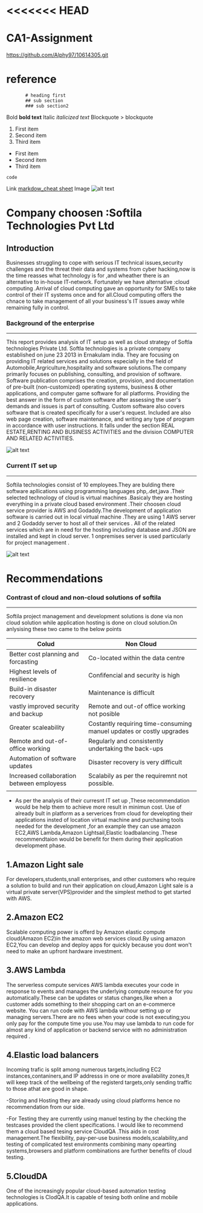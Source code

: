 <<<<<<< HEAD
=======
# CA1-Assignment 
https://github.com/Alphy97/10614305.git
# reference 
           # heading first
           ## sub section
           ### sub section2
Bold	**bold text**
Italic	*italicized text*
Blockquote	> blockquote

1. First item
2. Second item
3. Third item
	
- First item
- Second item
- Third item

`code`

Link	[markdow_cheat sheet](https://www.markdownguide.org/cheat-sheet/)
Image	![alt text](https://www.bing.com/images/search?view=detailV2&ccid=NAi4PT8k&id=59DD8316EDDA8F292AE650E9F1276AC02A2960E8&thid=OIP.NAi4PT8kn24pym5kXDhzKwHaGb&mediaurl=https%3a%2f%2fupload.wikimedia.org%2fwikipedia%2fcommons%2fthumb%2fb%2fbd%2fCheckmark_green.svg%2f1200px-Checkmark_green.svg.png&cdnurl=https%3a%2f%2fth.bing.com%2fth%2fid%2fR.3408b83d3f249f6e29ca6e645c38732b%3frik%3d6GApKsBqJ%252fHpUA%26pid%3dImgRaw%26r%3d0&exph=1042&expw=1200&q=checkmark+image&simid=607998336914706731&FORM=IRPRST&ck=48B478F09B51C36B46E6E731E87FFEE5&selectedIndex=0&idpp=overlayview&ajaxhist=0&ajaxserp=0)

# Company choosen :Softila Technologies Pvt Ltd

## Introduction
Businesses struggling to cope with serious IT technical issues,security challenges and the threat their data and systems from cyber hacking,now is the time reasses what technology is for ,and wheather there is an alternative to in-house IT-network. Fortunately we have alternative :cloud computing .Arrival of cloud computing gave an opportunity for SMEs to take control of their IT systems once and for all.Cloud computing offers the chnace to take management of all your business's IT issues away while remaining fully in control.

### **Background of the enterprise**
------------------------------------

This report provides analysis of IT setup as well as cloud strategy of Softla technologies Private Ltd.
Softla technologies is a private company established on june 23 2013 in Ernakulam india.
They are focusing on providing IT related services and solutions especially in the field of Automobile,Argriculture,hospitality and software solutions.The company primarily focuses on publishing, consulting, and provision of software. Software publication comprises the creation, provision, and documentation of pre-built (non-customized) operating systems, business & other applications, and computer game software for all platforms. Providing the best answer in the form of custom software after assessing the user's demands and issues is part of consulting. Custom software also covers software that is created specifically for a user's request. Included are also web page creation, software maintenance, and writing any type of program in accordance with user instructions.
It falls under the section REAL ESTATE,RENTING AND BUSINESS ACTIVITIES and the division COMPUTER AND RELATED ACTIVITIES.

![alt text](https://encrypted-tbn0.gstatic.com/images?q=tbn:ANd9GcT16LWMQ7MrdTar0NyW0_hUW_kKE4Jd-DWbOXpaOdA-jA&s)
	
### Current IT set up
----------------------

Softila technologies consist of 10 employees.They are bulding there software apllications using programming languages php,.det,java .Their selected technology of cloud is virtual machines .Basicaly they are  hosting  everything in a private  cloud based environment .Their choosen cloud service provider is AWS and Godaddy.The development of application software is carried out in local virtual machine .They are using 1 AWS server and 2 Godaddy server to host all of their services . All of the related services which are in need for the hosting including database and JSON are installed and kept in cloud server. 1 onpremises server is used particularly for  project management .

![alt text](https://encrypted-tbn0.gstatic.com/images?q=tbn:ANd9GcQ-qf3i77gsc4cLkl9rPXys62fUACpkZ9FQ7PRFkpe4mw&s)
                      
# Recommendations

### Contrast of cloud and non-cloud solutions of softila
----------------------------------------------------------
Softila project management and development solutions is done via non cloud solution while application hosting  is done on cloud solution.On anlysising these two came to the below points

| Colud                                    | Non Cloud                                                           |
| ---------------------------------------- | --------------------------------------------------------------------|
| Better cost planning and forcasting      |Co-located within the data centre                                    |
| Highest levels of resilience             |Confifencial and security is high                                    | 
| Build-in disaster recovery               |Maintenance is difficult                                             |
| vastly improved security and backup      |Remote and out-of office working not posible                         |
| Greater scaleability                     |Costantly requiring time-consuming manuel updates or costly upgrades |
| Remote and out-of-office working         |Regularly and consistently undertaking the back-ups                  |
| Automation of software updates           |Disaster recovery is very difficult                                  |                                                   | Reduction of cost                        |Underutilised divices                                                |
| Increased collaboration between employess|Scalabily as per the requiremnt not possible.                        |
|                                          |                                                                     |

- As per the analysis of their curresnt IT set up ,These recommendation would be help them to achieve more result in minimun cost.
Use of  already bult in platform as a serverices from cloud for developting their applications insted of location virtual machine and purchasing tools needed for the development ,for an example they can use amazon EC2,AWS Lambda,Amazon Lightsail,Elastic loadbalancing .These recommendtaion would be benefit for them during their application development phase.

1.Amazon Light sale
-----------------
For developers,students,snall enterprises, and other customers who require a solution to build and run their application on cloud,Amazon Light sale is a virtual private server(VPS)provider and the simplest method to get started with AWS.

2.Amazon EC2
-----------
Scalable computing power is offerd by Amazon elastic compute cloud(Amazon EC2)in the amazon web services cloud.By using amazon EC2,You can develop and deploy apps for quickly because you dont won't need to make an upfront hardware investment.

3.AWS Lambda
------------
The serverless compute services AWS lambda executes your code in response to events and manages the underlying compute resource for you automatically.These can be updates or status changes,like when a customer adds something to their shopping cart on an e-commerce website.
You can run code with AWS lambda withour setting up or managing servers.There are no fees when your code is not executing;you only pay for the compute time you use.You may use lambda to run code for almost any kind of application or backend service with no administration required .

4.Elastic load balancers 
------------
Incoming trafic is split among numerous targets,including EC2 instances,contaniners,and IP addresss in one or more availability zones,It will keep track of the  wellbeing of the registerd targets,only sending traffic to those athat are good in shape.

-Storing and Hosting they  are already using cloud platforms hence no recommendation from our side.

-For Testing they are currently using manuel testing by the checking the testcases provided  the client specifications. I would like to recommend them a cloud based tesing service CloudQA .This aids in cost management.The flexibility, pay-per-use business models,scalability,and testing of complicated test environments combining many opearting systems,browsers and platform combinations are further benefits of cloud testing.

5.CloudDA
-----------
One of the increasingly popular cloud-based automation testing technologies is ClodQA.It is capable of tesing both online and mobile applications.



